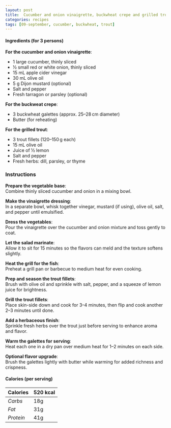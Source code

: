 ```yaml
---
layout: post
title:  Cucumber and onion vinaigrette, buckwheat crepe and grilled trout
categories: recipes
tags: [09-september, cucumber, buckwheat, trout]
---
```


#### Ingredients (for 3 persons)

**For the cucumber and onion vinaigrette**:
- 1 large cucumber, thinly sliced
- ½ small red or white onion, thinly sliced
- 15 mL apple cider vinegar
- 30 mL olive oil
- 5 g Dijon mustard (optional)
- Salt and pepper
- Fresh tarragon or parsley (optional)

**For the buckweat crepe**:
- 3 buckwheat galettes (approx. 25–28 cm diameter)
- Butter (for reheating)

**For the grilled trout**:
- 3 trout fillets (120–150 g each)
- 15 mL olive oil
- Juice of ½ lemon
- Salt and pepper
- Fresh herbs: dill, parsley, or thyme

### Instructions

**Prepare the vegetable base**: <br/>
Combine thinly sliced cucumber and onion in a mixing bowl.

**Make the vinaigrette dressing**: <br/>
In a separate bowl, whisk together vinegar, mustard (if using), olive oil, salt, and pepper until emulsified.

**Dress the vegetables**: <br/>
Pour the vinaigrette over the cucumber and onion mixture and toss gently to coat.

**Let the salad marinate**: <br/>
Allow it to sit for 15 minutes so the flavors can meld and the texture softens slightly.

**Heat the grill for the fish**: <br/>
Preheat a grill pan or barbecue to medium heat for even cooking.

**Prep and season the trout fillets**: <br/>
Brush with olive oil and sprinkle with salt, pepper, and a squeeze of lemon juice for brightness.

**Grill the trout fillets**: <br/>
Place skin-side down and cook for 3–4 minutes, then flip and cook another 2–3 minutes until done.

**Add a herbaceous finish**: <br/>
Sprinkle fresh herbs over the trout just before serving to enhance aroma and flavor.

**Warm the galettes for serving**: <br/>
Heat each one in a dry pan over medium heat for 1–2 minutes on each side.

**Optional flavor upgrade**: <br/>
Brush the galettes lightly with butter while warming for added richness and crispness.

#### Calories (per serving)

| **Calories** | 520 kcal |
| ----------- | ----------- |
| *Carbs* | 18g |
| *Fat* | 31g |
| *Protein* | 41g |